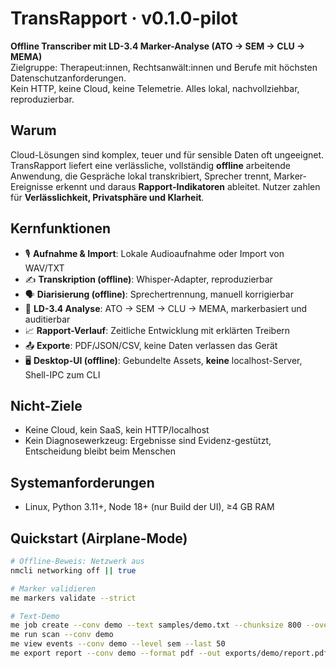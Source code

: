 # TransRapport · v0.1.0-pilot

**Offline Transcriber mit LD-3.4 Marker-Analyse (ATO → SEM → CLU → MEMA)**  
Zielgruppe: Therapeut:innen, Rechtsanwält:innen und Berufe mit höchsten Datenschutzanforderungen.  
Kein HTTP, keine Cloud, keine Telemetrie. Alles lokal, nachvollziehbar, reproduzierbar.

## Warum
Cloud-Lösungen sind komplex, teuer und für sensible Daten oft ungeeignet. TransRapport liefert eine verlässliche, vollständig **offline** arbeitende Anwendung, die Gespräche lokal transkribiert, Sprecher trennt, Marker-Ereignisse erkennt und daraus **Rapport-Indikatoren** ableitet. Nutzer zahlen für **Verlässlichkeit, Privatsphäre und Klarheit**.

## Kernfunktionen
- 🎙️ **Aufnahme & Import**: Lokale Audioaufnahme oder Import von WAV/TXT
- ✍️ **Transkription (offline)**: Whisper-Adapter, reproduzierbar
- 🗣️ **Diarisierung (offline)**: Sprechertrennung, manuell korrigierbar
- 🧠 **LD-3.4 Analyse**: ATO → SEM → CLU → MEMA, markerbasiert und auditierbar
- 📈 **Rapport-Verlauf**: Zeitliche Entwicklung mit erklärten Treibern
- 📤 **Exporte**: PDF/JSON/CSV, keine Daten verlassen das Gerät
- 🖥️ **Desktop-UI (offline)**: Gebundelte Assets, **keine** localhost-Server, Shell-IPC zum CLI

## Nicht-Ziele
- Keine Cloud, kein SaaS, kein HTTP/localhost
- Kein Diagnosewerkzeug: Ergebnisse sind Evidenz-gestützt, Entscheidung bleibt beim Menschen

## Systemanforderungen
- Linux, Python 3.11+, Node 18+ (nur Build der UI), ≥4 GB RAM

## Quickstart (Airplane-Mode)
```bash
# Offline-Beweis: Netzwerk aus
nmcli networking off || true

# Marker validieren
me markers validate --strict

# Text-Demo
me job create --conv demo --text samples/demo.txt --chunksize 800 --overlap 80
me run scan --conv demo
me view events --conv demo --level sem --last 50
me export report --conv demo --format pdf --out exports/demo/report.pdf